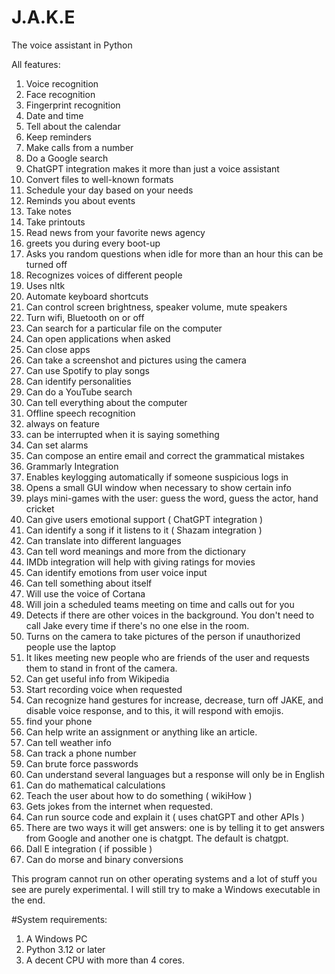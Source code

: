 # J.A.K.E
The voice assistant in Python 

All features:

1. Voice recognition
2. Face recognition
3. Fingerprint recognition
4. Date and time
5. Tell about the calendar
6. Keep reminders
7. Make calls from a number 
8. Do a Google search
9. ChatGPT integration makes it more than just a voice assistant
10. Convert files to well-known formats
11. Schedule your day based on your needs
12. Reminds you about events
13. Take notes 
14. Take printouts
15. Read news from your favorite news agency
16. greets you during every boot-up 
17. Asks you random questions when idle for more than an hour this can be turned off
18. Recognizes voices of different people
19. Uses nltk 
20. Automate keyboard shortcuts
21. Can control screen brightness, speaker volume, mute speakers
22. Turn wifi, Bluetooth on or off
23. Can search for a particular file on the computer
24. Can open applications when asked 
25. Can close apps
26. Can take a screenshot and pictures using the camera
27. Can use Spotify to play songs
28. Can identify personalities 
29. Can do a YouTube search
30. Can tell everything about the computer
31. Offline speech recognition
32. always on feature
33. can be interrupted when it is saying something 
34. Can set alarms 
35. Can compose an entire email and correct the grammatical mistakes 
36. Grammarly Integration
37. Enables keylogging automatically if someone suspicious logs in
38. Opens a small GUI window when necessary to show certain info
39. plays mini-games with the user: guess the word, guess the actor, hand cricket
40. Can give users emotional support ( ChatGPT integration )
41. Can identify a song if it listens to it ( Shazam integration )
42. Can translate into different languages
43. Can tell word meanings and more from the dictionary
44. IMDb integration will help with giving ratings for movies 
45. Can identify emotions from user voice input
46. Can tell something about itself 
47. Will use the voice of Cortana 
48. Will join a scheduled teams meeting on time and calls out for you 
49. Detects if there are other voices in the background. You don't need to call Jake every time if there's no one else in the room.
50. Turns on the camera to take pictures of the person if unauthorized people use the laptop
51. It likes meeting new people who are friends of the user and requests them to stand in front of the camera.
52. Can get useful info from Wikipedia
53. Start recording voice when requested
54. Can recognize hand gestures for increase, decrease, turn off JAKE, and disable voice response, and to this, it will respond with emojis.
55. find your phone 
56. Can help write an assignment or anything like an article.
57. Can tell weather info
58. Can track a phone number 
59. Can brute force passwords
60. Can understand several languages but a response will only be in English
61. Can do mathematical calculations
62. Teach the user about how to do something ( wikiHow )
63. Gets jokes from the internet when requested.
64. Can run source code and explain it ( uses chatGPT and other APIs )
65. There are two ways it will get answers: one is by telling it to get answers from Google and another one is chatgpt. The default is chatgpt.
66. Dall E integration ( if possible )
67. Can do morse and binary conversions

This program cannot run on other operating systems and a lot of stuff you see are purely experimental. I will still try to make a Windows executable in the end. 

#System requirements:
1. A Windows PC
2. Python 3.12 or later
3. A decent CPU with more than 4 cores.




